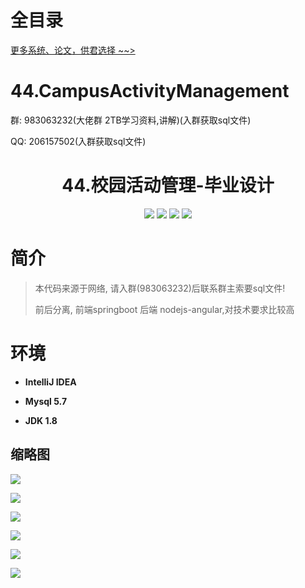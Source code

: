 # 全目录

[更多系统、论文，供君选择 ~~>](https://www.bitwise.net.cn)
# 44.CampusActivityManagement


<p>群: 983063232(大佬群 2TB学习资料,讲解)(入群获取sql文件)</p>
<p>QQ: 206157502(入群获取sql文件)</p>
<p><h1 align="center">44.校园活动管理-毕业设计</h1></p>

<p align="center">
	<img src="https://img.shields.io/badge/jdk-1.8-orange.svg"/>
    <img src="https://img.shields.io/badge/spring-2.x-lightgrey.svg"/>
    <img src="https://img.shields.io/badge/springMvc-3.x-blue.svg"/>
    <img src="https://img.shields.io/badge/mybatis-3.0.x-yellow.svg"/>
</p>

# 简介

> 本代码来源于网络, 请入群(983063232)后联系群主索要sql文件!
>
> 前后分离, 前端springboot 后端 nodejs-angular,对技术要求比较高


# 环境

- <b>IntelliJ IDEA</b>

- <b>Mysql 5.7</b>

- <b>JDK 1.8</b>

## 缩略图

![](https://img2020.cnblogs.com/blog/588112/202104/588112-20210405210239533-1020089492.jpg)

![](https://img2020.cnblogs.com/blog/588112/202104/588112-20210405210250682-2069251856.jpg)

![](https://img2020.cnblogs.com/blog/588112/202104/588112-20210405210300882-342136392.jpg)

![](https://img2020.cnblogs.com/blog/588112/202104/588112-20210405210309127-2143720044.jpg)

![](https://img2020.cnblogs.com/blog/588112/202104/588112-20210405210318158-1181833804.jpg)

![](https://img2020.cnblogs.com/blog/588112/202104/588112-20210405210327259-431181509.jpg)



